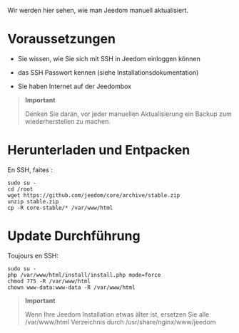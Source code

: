 Wir werden hier sehen, wie man Jeedom manuell aktualisiert.

Voraussetzungen
===============

-   Sie wissen, wie Sie sich mit SSH in Jeedom einloggen können

-   das SSH Passwort kennen (siehe Installationsdokumentation)

-   Sie haben Internet auf der Jeedombox

> **Important**
>
> Denken Sie daran, vor jeder manuellen Aktualisierung ein Backup zum wiederherstellen zu machen.

Herunterladen und Entpacken
===========================

En SSH, faites :

    sudo su -
    cd /root
    wget https://github.com/jeedom/core/archive/stable.zip
    unzip stable.zip
    cp -R core-stable/* /var/www/html

Update Durchführung
===================

Toujours en SSH:

    sudo su -
    php /var/www/html/install/install.php mode=force
    chmod 775 -R /var/www/html
    chown www-data:www-data -R /var/www/html

> **Important**
>
> Wenn Ihre Jeedom Installation etwas älter ist, ersetzen Sie alle /var/www/html Verzeichnis durch /usr/share/nginx/www/jeedom

